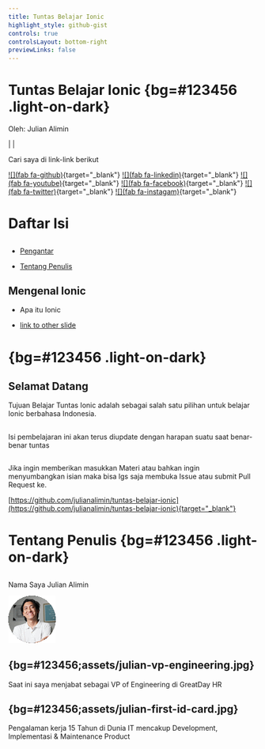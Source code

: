 ```yaml
---
title: Tuntas Belajar Ionic
highlight_style: github-gist
controls: true
controlsLayout: bottom-right
previewLinks: false
---
```



# Tuntas Belajar Ionic {bg=#123456 .light-on-dark}

Oleh:
Julian Alimin

|
|

Cari saya di link-link berikut

[![](fab fa-github)](https://github.com/dmastag){target="_blank"}
[![](fab fa-linkedin)](https://www.linkedin.com/in/julianalimin){target="_blank"}
[![](fab fa-youtube)](https://www.youtube.com/c/JulianAlimin){target="_blank"}
[![](fab fa-facebook)](https://www.facebook.com/julianalimin){target="_blank"}
[![](fab fa-twitter)](https://twitter.com/julianalimin){target="_blank"}
[![](fab fa-instagam)](https://www.instagram.com/julianalimin/?hl=en){target="_blank"}




# Daftar Isi

## 

* [Pengantar](#selamat-datang)

* [Tentang Penulis](#tentang-penulis)

## Mengenal Ionic

* Apa itu Ionic

* [link to other slide](#code)




# {bg=#123456 .light-on-dark}

## Selamat Datang
Tujuan Belajar Tuntas Ionic adalah sebagai salah satu pilihan untuk belajar Ionic berbahasa Indonesia.

## 
Isi pembelajaran ini akan terus diupdate dengan harapan suatu saat benar-benar tuntas

## 
Jika ingin memberikan masukkan Materi atau bahkan ingin menyumbangkan isian maka bisa lgs saja membuka Issue atau submit Pull Request ke.

[https://github.com/julianalimin/tuntas-belajar-ionic](https://github.com/julianalimin/tuntas-belajar-ionic){target="_blank"}




# Tentang Penulis {bg=#123456 .light-on-dark}

## 
Nama Saya Julian Alimin

![](assets/julian-profile.gif)


## {bg=#123456;assets/julian-vp-engineering.jpg}
Saat ini saya menjabat sebagai VP of Engineering di GreatDay HR

## {bg=#123456;assets/julian-first-id-card.jpg}
Pengalaman kerja 15 Tahun di Dunia IT mencakup Development, Implementasi & Maintenance Product